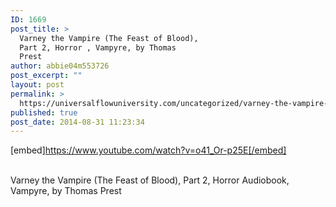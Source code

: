 ```yaml
---
ID: 1669
post_title: >
  Varney the Vampire (The Feast of Blood),
  Part 2, Horror , Vampyre, by Thomas
  Prest
author: abbie04m553726
post_excerpt: ""
layout: post
permalink: >
  https://universalflowuniversity.com/uncategorized/varney-the-vampire-the-feast-of-blood-part-2-horror-vampyre-by-thomas-prest/
published: true
post_date: 2014-08-31 11:23:34
---
```

[embed]https://www.youtube.com/watch?v=o41_Or-p25E[/embed]</br></br>
<p>Varney the Vampire (The Feast of Blood), Part 2, Horror Audiobook, Vampyre, by Thomas Prest</p>